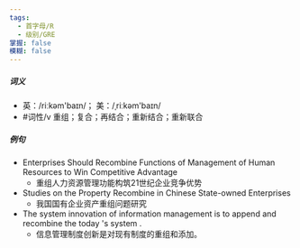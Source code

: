 ```yaml
---
tags:
  - 首字母/R
  - 级别/GRE
掌握: false
模糊: false
---
```

##### 词义
- 英：/riːkəm'baɪn/； 美：/ˌriːkəm'baɪn/
- #词性/v  重组；复合；再结合；重新结合；重新联合
##### 例句
- Enterprises Should Recombine Functions of Management of Human Resources to Win Competitive Advantage
	- 重组人力资源管理功能构筑21世纪企业竞争优势
- Studies on the Property Recombine in Chinese State-owned Enterprises
	- 我国国有企业资产重组问题研究
- The system innovation of information management is to append and recombine the today 's system .
	- 信息管理制度创新是对现有制度的重组和添加。
